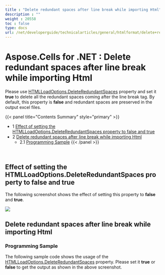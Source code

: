 ```yaml
---
title : "Delete redundant spaces after line break while importing Html" 
description : "" 
weight : 20558 
toc : false
type: docs
url: /net/developerguide/technicalarticles/general/htmlformat/delete+redundant+spaces+after+line+break+while+importing+html/
---
```


# Aspose.Cells for .NET : Delete redundant spaces after line break while importing Html


Please use [HTMLLoadOptions.DeleteRedundantSpaces](https://apireference.aspose.com/net/cells/aspose.cells/htmlloadoptions/properties/deleteredundantspaces) property and set it **true** to delete all the redundant spaces coming after the line break tag. By default, this property is **false** and redundant spaces are preserved in the output excel files.

{{< panel title="Contents Summary" style="primary" >}}
*   1 [Effect of setting the HTMLLoadOptions.DeleteRedundantSpaces property to false and true](#effect-of-setting-the-htmlloadoptions.deleteredundantspaces property-to-false-and-true)
*   2 [Delete redundant spaces after line break while importing Html](#delete-redundant-spaces-after-line-break-while-importing-html)
    *   2.1 [Programming Sample](#programming-sample)
{{< /panel >}}
 

 

## Effect of setting the HTMLLoadOptions.DeleteRedundantSpaces property to false and true

The following screenshot shows the effect of setting this property to **false** and **true**.

![](https://docs2.aspose.com/cells/net/attachments/5024990/5115490.png)

## Delete redundant spaces after line break while importing Html

### Programming Sample

The following sample code shows the usage of the [HTMLLoadOptions.DeleteRedundantSpaces](https://apireference.aspose.com/net/cells/aspose.cells/htmlloadoptions/properties/deleteredundantspaces) property. Please set it **true** or **false** to get the output as shown in the above screenshot.

